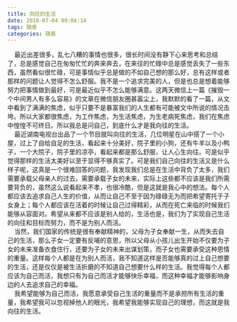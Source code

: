 ```yaml
---
title: 向往的生活
date: 2018-07-04 09:04:14
tags: 随感
categories: 随感
---
```

&nbsp;&nbsp;&nbsp;&nbsp;最近出差很多，乱七八糟的事情也很多，很长时间没有静下心来思考和总结了，总是感觉自己在匆匆忙忙的奔来奔去，在来往的忙碌中总是感觉丢失了一些东西，虽然看似很忙碌，可是事情似乎总是做的不如自己想的那么好，总有这样或者那样的问题让人觉得不怎么舒服。我不是一个追求完美的人，但是也总是想着能够努力把事情做到最好，可是最近似乎不怎么能够满意。这两天微信上一篇《摧毁一个中间男人有多么容易》的文章在微信朋友圈甚嚣尘上，我默默的看了一篇，从文中看到了满满的焦虑，似乎只要不是暴富我们的人生都有可能被文中所说的情况击垮。所以大家都很焦虑，为工作焦虑，为生活焦虑，为生老病死焦虑，我们在焦虑中惶惶不可终日。所以我总是问自己，到底什么才是我向往的生活。  
&nbsp;&nbsp;&nbsp;&nbsp;最近湖南电视台出品了一个节目就叫向往的生活，几位明星在山中搭了一个小屋，过上了自给自足的生活，看起来十分美好，院子里的小狗，还有牛羊以及小鸭子，一个大院子，院子里的凉亭，看起来都是那么舒服，让人心生向往。可是似乎觉得那样的生活太美好以至于显得不够真实了。可是我们自己向往的生活又是什么样子呢，这真是一个很难回答的问题，我发现我们总是在生活中背负了太多，我们需要承载父母亲人的过去，需要承载子女的未来，实际上这些都不应该是我们所需要背负的，虽然这么说看起来不孝，也很冷酷，但是这就是我心中的想法。每个人都应该去追求自己人生的价值，从而让自己不至于因为碌碌无为而把希望寄托于子女身上；每个人都应该在活着的时候让自己过得精彩，从而在死亡来临的时候我们能够从容面对。希望从来都不应该是别人给的，生活也是，我们为了实现自己生活的向往和目标而努力，而不是为别人而活。  
&nbsp;&nbsp;&nbsp;&nbsp;当然，我们国家的传统是很有奉献精神的，父母为子女奉献一生，从而失去自己的生活，那么子女一定要有反哺的意思，所以父母从小孩儿出生开始不仅要为子女的未来准备衣食住行，还要为子女的未来出谋划策，而子女也需要承受这种恩情的重量。这样每个人都是在为别人而活，我不知道这样是否能够真的过上自己想要的生活，还是仅仅是被生活折磨的不知道自己想要什么样的生活。我觉得每个人都应该为自己而活，我想只有为自己而活才能够快乐幸福，而这种幸福才能够影响身边的人去追求自己的幸福。  
&nbsp;&nbsp;&nbsp;&nbsp;我希望能够为自己而活，我愿意承受自己生活的重量而不是承担所有生活的重量，我希望我可以忽视掉他人的眼光，我希望我能够实现自己的理想，而这就是我向往的生活。
